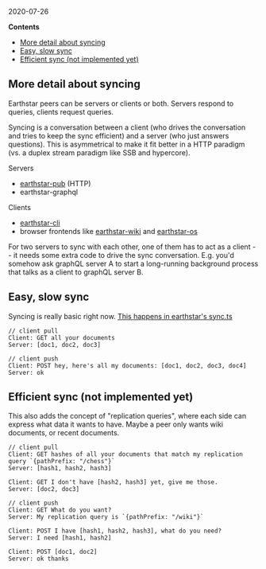 2020-07-26

<!-- START doctoc generated TOC please keep comment here to allow auto update -->
<!-- DON'T EDIT THIS SECTION, INSTEAD RE-RUN doctoc TO UPDATE -->
**Contents**

- [More detail about syncing](#more-detail-about-syncing)
- [Easy, slow sync](#easy-slow-sync)
- [Efficient sync (not implemented yet)](#efficient-sync-not-implemented-yet)

<!-- END doctoc generated TOC please keep comment here to allow auto update -->


## More detail about syncing

Earthstar peers can be servers or clients or both.  Servers respond to queries, clients request queries.

Syncing is a conversation between a client (who drives the conversation and tries to keep the sync efficient) and a server (who just answers questions).  This is asymmetrical to make it fit better in a HTTP paradigm (vs. a duplex stream paradigm like SSB and hypercore).

Servers
* [earthstar-pub](https://github.com/cinnamon-bun/earthstar-pub) (HTTP)
* earthstar-graphql

Clients
* [earthstar-cli](https://github.com/cinnamon-bun/earthstar-cli)
* browser frontends like [earthstar-wiki](https://github.com/cinnamon-bun/earthstar-wiki) and [earthstar-os](https://github.com/cinnamon-bun/earthstar-os)

For two servers to sync with each other, one of them has to act as a client -- it needs some extra code to drive the sync conversation.  E.g. you'd somehow ask graphQL server A to start a long-running background process that talks as a client to graphQL server B.

## Easy, slow sync

Syncing is really basic right now.  [This happens in earthstar's sync.ts](https://github.com/cinnamon-bun/earthstar/blob/master/src/sync.ts#L129-L190)

```
// client pull
Client: GET all your documents
Server: [doc1, doc2, doc3]

// client push
Client: POST hey, here's all my documents: [doc1, doc2, doc3, doc4]
Server: ok
```

## Efficient sync (not implemented yet)

This also adds the concept of "replication queries", where each side can express what data it wants to have.  Maybe a peer only wants wiki documents, or recent documents.

```
// client pull
Client: GET hashes of all your documents that match my replication query `{pathPrefix: "/chess"}`
Server: [hash1, hash2, hash3]

Client: GET I don't have [hash2, hash3] yet, give me those.
Server: [doc2, doc3]

// client push
Client: GET What do you want?
Server: My replication query is `{pathPrefix: "/wiki"}`

Client: POST I have [hash1, hash2, hash3], what do you need?
Server: I need [hash1, hash2]

Client: POST [doc1, doc2]
Server: ok thanks
```